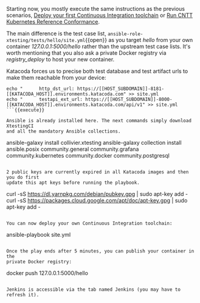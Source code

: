 Starting now, you mostly execute the same instructions as the previous
scenarios,
[Deploy your first Continuous Integration toolchain](https://www.katacoda.com/ollivier/courses/xtestingci/firstci)
or [Run CNTT Kubernetes Reference Conformance](https://www.katacoda.com/ollivier/courses/xtestingci/cnttrc2).

The main difference is the test case list,
```ansible-role-xtesting/tests/hello/site.yml```{{open}} as you target
*hello* from your own container *127.0.0.1:5000/hello* rather than the upstream
test case lists. It's worth mentioning that you also ask a private Docker
registry via *registry_deploy* to host your new container.

Katacoda forces us to precise both test database and test artifact urls to
make them reachable from your device:

```
echo "      http_dst_url: https://[[HOST_SUBDOMAIN]]-8181-[[KATACODA_HOST]].environments.katacoda.com" >> site.yml
echo "      testapi_ext_url: https://[[HOST_SUBDOMAIN]]-8000-[[KATACODA_HOST]].environments.katacoda.com/api/v1" >> site.yml
```{{execute}}

Ansible is already installed here. The next commands simply download XtestingCI
and all the mandatory Ansible collections.

```
ansible-galaxy install collivier.xtesting
ansible-galaxy collection install ansible.posix community.general community.grafana community.kubernetes community.docker community.postgresql
```{{execute}}

2 public keys are currently expired in all Katacoda images and then you do first
update this apt keys before running the playbook.

```
curl -sS https://dl.yarnpkg.com/debian/pubkey.gpg | sudo apt-key add -
curl -sS https://packages.cloud.google.com/apt/doc/apt-key.gpg | sudo apt-key add -
```{{execute}}

You can now deploy your own Continuous Integration toolchain:

```
ansible-playbook site.yml
```{{execute}}

Once the play ends after 5 minutes, you can publish your container in the
private Docker registry:

```
docker push 127.0.0.1:5000/hello
```{{execute}}

Jenkins is accessible via the tab named Jenkins (you may have to refresh it).

